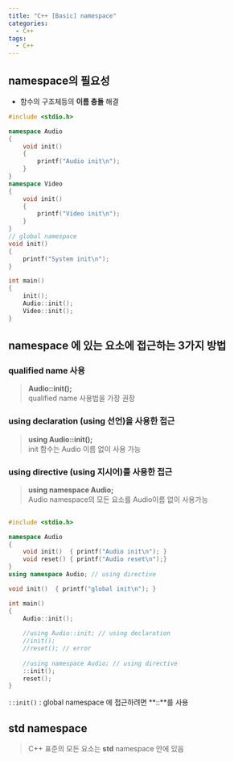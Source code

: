 ```yaml
---
title: "C++ [Basic] namespace"
categories:
  - C++
tags:
  - C++
---
```

## namespace의 필요성  
* 함수의 구조체등의 **이름 충돌** 해결  

```cpp
#include <stdio.h>

namespace Audio
{
    void init()
    {
        printf("Audio init\n");
    }
}
namespace Video
{
    void init()
    {
        printf("Video init\n");
    }    
}
// global namespace 
void init()
{
    printf("System init\n");
}

int main()
{
    init();
    Audio::init();
    Video::init();
}

```

## namespace 에 있는 요소에 접근하는 3가지 방법  

### qualified name 사용  
> **Audio::init();**  
> qualified name 사용법을 가장 권장  

### using declaration (using 선언)을 사용한 접근  
> **using Audio::init();**  
> init 함수는 Audio 이름 없이 사용 가능  

### using directive (using 지시어)를 사용한 접근  
> **using namespace Audio;**  
> Audio namespace의 모든 요소를 Audio이름 없이 사용가능  

```c++
  
#include <stdio.h>

namespace Audio
{
    void init()  { printf("Audio init\n"); }
    void reset() { printf("Audio reset\n");}
}
using namespace Audio; // using directive

void init()  { printf("global init\n"); }

int main()
{
    Audio::init();
    
    //using Audio::init; // using declaration
    //init();
    //reset(); // error
    
    //using namespace Audio; // using directive
    ::init(); 
    reset();
}
```

`::init()` : global namespace 에 접근하려면 **::**를 사용  


## std namespace  
> C++ 표준의 모든 요소는 **std** namespace 안에 있음  
 
